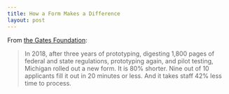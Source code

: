 ```yaml
---
title: How a Form Makes a Difference
layout: post
---
```

From [the Gates Foundation](https://www.gatesfoundation.org/ideas/articles/improving-lives-economic-mobility-opportunity):
> In 2018, after three years of prototyping, digesting 1,800 pages of federal and state regulations, prototyping again, and pilot testing, Michigan rolled out a new form. It is 80% shorter. Nine out of 10 applicants fill it out in 20 minutes or less. And it takes staff 42% less time to process.